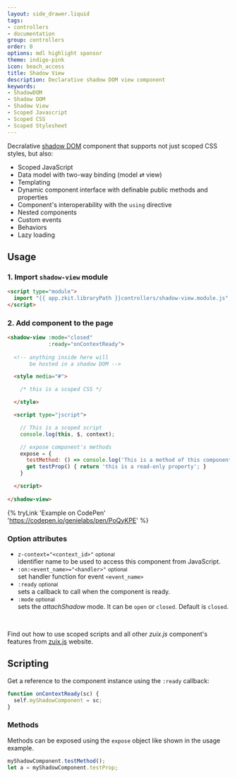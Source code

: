 ```yaml
---
layout: side_drawer.liquid
tags:
- controllers
- documentation
group: controllers
order: 0
options: mdl highlight sponsor
theme: indigo-pink
icon: beach_access
title: Shadow View
description: Declarative shadow DOM view component
keywords:
- ShadowDOM
- Shadow DOM
- Shadow View
- Scoped Javascript
- Scoped CSS
- Scoped Stylesheet
---
```


Decralative [shadow DOM](https://developer.mozilla.org/en-US/docs/Web/Web_Components/Using_shadow_DOM) component that
supports not just scoped CSS styles, but also:

- Scoped JavaScript
- Data model with two-way binding (model &rlarr; view)
- Templating
- Dynamic component interface with definable public methods and properties
- Component's interoperability with the `using` directive
- Nested components
- Custom events
- Behaviors
- Lazy loading


## Usage

### 1. Import `shadow-view` module

```html
<script type="module">
  import "{{ app.zkit.libraryPath }}controllers/shadow-view.module.js";
</script>
```

### 2. Add component to the page

```html
<shadow-view :mode="closed"
             :ready="onContextReady">
  
  <!-- anything inside here will
       be hosted in a shadow DOM -->    

  <style media="#">

    /* this is a scoped CSS */

  </style>

  <script type="jscript">

    // This is a scoped script
    console.log(this, $, context);

    // expose component's methods
    expose = {
      testMethod: () => console.log('This is a method of this component'),
      get testProp() { return 'this is a read-only property'; }
    }

  </script>
  
</shadow-view>
```


{% tryLink 'Example on CodePen' 'https://codepen.io/genielabs/pen/PoQyKPE' %}


### Option attributes

- `z-context="<context_id>"` <small>optional</small>  
  identifier name to be used to access this component from JavaScript.
- `:on:<event_name>="<handler>"` <small>optional</small>  
  set handler function for event `<event_name>`
- `:ready` <small>optional</small>  
  sets a callback to call when the component is ready. 
- `:mode` <small>optional</small>  
  sets the *attachShadow* mode. It can be `open` or `closed`. Default is `closed`.

&nbsp;

Find out how to use scoped scripts and all other *zuix.js* component's features from
[zuix.js](https://zuixjs.org/pages/documentation/active_refresh/) website.


## Scripting

Get a reference to the component instance using the `:ready` callback:

```js
function onContextReady(sc) {
  self.myShadowComponent = sc;
}
```

### Methods

Methods can be exposed using the `expose` object like shown in the usage example.

```js
myShadowComponent.testMethod();
let a = myShadowComponent.testProp; 
```
